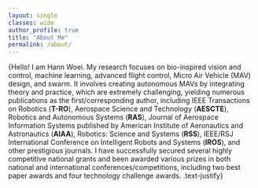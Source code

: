 ```yaml
---
layout: single
classes: wide
author_profile: true
title: "About Me"
permalink: /about/
---
```


{Hello! I am Hann Woei. My research focuses on bio-inspired vision and control, machine learning, advanced flight control, Micro Air Vehicle (MAV) design, and swarm. It involves creating autonomous MAVs by integrating theory and practice, which are extremely challenging, yielding numerous publications as the first/corresponding author, including IEEE Transactions on Robotics (<b>T-RO</b>), Aerospace Science and Technology (<b>AESCTE</b>), Robotics and Autonomous Systems (<b>RAS</b>), Journal of Aerospace Information Systems published by American Institute of Aeronautics and Astronautics (<b>AIAA</b>), Robotics: Science and Systems (<b>RSS</b>), IEEE/RSJ International Conference on Intelligent Robots and Systems (<b>IROS</b>), and other prestigious journals. I have successfully secured several highly competitive national grants and been awarded various prizes in both national and international conferences/competitions, including two best paper awards and four technology challenge awards. .text-justify}

